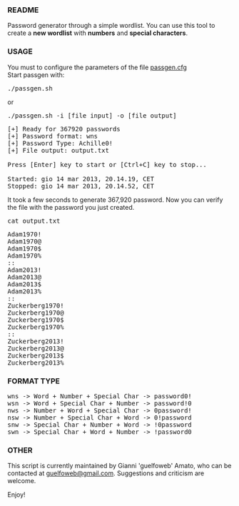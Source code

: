 ### README


Password generator through a simple wordlist.
You can use this tool to create a **new wordlist** with **numbers** and **special characters**.

### USAGE

You must to configure the parameters of the file <a href="https://github.com/guelfoweb/passgen/blob/master/passgen.cfg">passgen.cfg</a><br />
Start passgen with:
<pre>
./passgen.sh
</pre>
or
<pre>
./passgen.sh -i [file input] -o [file output]
</pre>
<pre>
[+] Ready for 367920 passwords
[+] Password format: wns
[+] Password Type: Achille0!
[+] File output: output.txt

Press [Enter] key to start or [Ctrl+C] key to stop...

Started: gio 14 mar 2013, 20.14.19, CET
Stopped: gio 14 mar 2013, 20.14.52, CET
</pre>
It took a few seconds to generate 367,920 password. Now you can verify the file with the password you just created.
<pre>
cat output.txt
</pre>
<pre>
Adam1970!
Adam1970@
Adam1970$
Adam1970%
::
Adam2013!
Adam2013@
Adam2013$
Adam2013%
::
Zuckerberg1970!
Zuckerberg1970@
Zuckerberg1970$
Zuckerberg1970%
::
Zuckerberg2013!
Zuckerberg2013@
Zuckerberg2013$
Zuckerberg2013%
</pre>


### FORMAT TYPE
<pre>
wns -> Word + Number + Special Char -> password0!
wsn -> Word + Special Char + Number -> password!0
nws -> Number + Word + Special Char -> 0password!
nsw -> Number + Special Char + Word -> 0!password
snw -> Special Char + Number + Word -> !0password
swn -> Special Char + Word + Number -> !password0
</pre>

### OTHER

This script is currently maintained by Gianni 'guelfoweb' Amato, who can be contacted at guelfoweb@gmail.com. Suggestions and criticism are welcome.

Enjoy!
